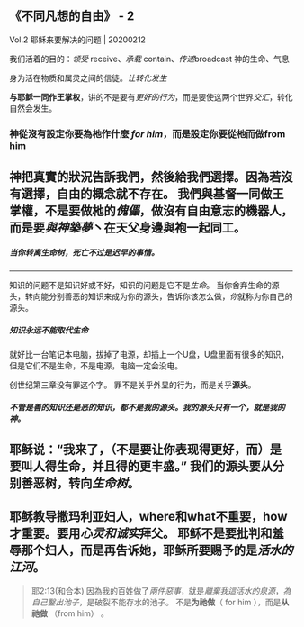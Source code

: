 ## 《不同凡想的自由》 - 2

Vol.2 耶稣来要解决的问题 | 20200212 

我们活着的目的：*领受* receive、*承载* contain、*传递*broadcast 神的生命、气息

身为活在物质和属灵之间的信徒。*让转化发生*

**与耶稣一同作王掌权**，讲的不是要有*更好的行为*，而是要使这两个世界*交汇*，转化自然会发生。

### 神從沒有設定你要為杝作什麼 *for him*，而是設定你要從杝而做**from him**

神把真實的狀況告訴我們，然後給我們選擇。因為若沒有選擇，自由的概念就不存在。
我們與基督一同做王掌權，不是要做杝的*傀儡*，做沒有自由意志的機器人，而是要*與神築夢*丶在天父身邊與袍一起同工。
---
##### 当你转离生命树，死亡不过是*迟早*的事情。
---
知识的问题不是知识好或不好，知识的问题是它不是*生命*。
当你舍弃生命的源头，转向能分别善恶的知识来成为你的源头，告诉你该怎么做，*你*就称为你自己的源头。
##### 知识永远不能取代生命
就好比一台笔记本电脑，拔掉了电源，却插上一个U盘，U盘里面有很多的知识，但是它们不是生命，不是电源，电脑一定会没电。

创世纪第三章没有罪这个字。
罪不是关乎外显的行为，而是关乎**源头**。

##### 不管是善的知识还是恶的知识，都不是我的源头。我的源头只有一个，就是我的神。
耶稣说：“我来了，（不是要让你表现得更好，而）是要叫人得**生命**，并且得的更丰盛。”
我们的源头要从分别善恶树，转向*生命树*。
---
耶稣教导撒玛利亚妇人，where和what不重要，how才重要。要用*心灵和诚实*拜父。
耶稣不是要批判和羞辱那个妇人，而是再告诉她，耶稣所要赐予的是*活水的江河*。
---
> 耶2:13(和合本)
> 因為我的百姓做了*兩件惡事*，就是*離棄我這活水的泉源*，*為自己鑿出池子*，是破裂不能存水的池子。
不是**为祂做**（ for him ），而是**从祂做** （from him） 。